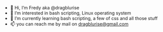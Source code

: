 - 👋 Hi, I’m Fredy aka @dragblurise 
- 👀 I’m interested in bash scripting, Linux operating system 
- 🌱 I’m currently learning bash scripting, a few of css and all those stuff
- 📫 you can reach me by mail on dragblurise@gmail.com

<!---
dragblurise/dragblurise is a ✨ special ✨ repository because its `README.md` (this file) appears on your GitHub profile.
You can click the Preview link to take a look at your changes.
--->
